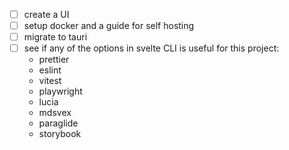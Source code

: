 - [ ] create a UI
- [ ] setup docker and a guide for self hosting
- [ ] migrate to tauri
- [ ] see if any of the options in svelte CLI is useful for this project:
  - prettier
  - eslint
  - vitest
  - playwright
  - lucia
  - mdsvex
  - paraglide
  - storybook

